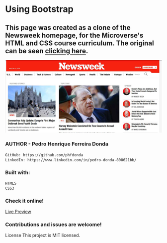 # Using Bootstrap

 ## This page was created as a clone of the Newsweek homepage, for the Microverse's HTML and CSS course curriculum. The original can be seen [clicking here](https://www.newsweek.com/).


![Screenshot](./resources/Screenshot.jpg)

  ### AUTHOR - Pedro Henrique Ferreira Donda
    GitHub: https://github.com/phfdonda
    LinkedIn: https://www.linkedin.com/in/pedro-donda-808621bb/

### Built with:
    HTML5
    CSS3

### Check it online!

  [Live Preview](https://rawcdn.githack.com/phfdonda/using-bootstrap/7fb811b2ad45b100576de08ceffb6ae39fa645da/index.html)

### Contributions and issues are welcome!


License
This project is MIT licensed.
